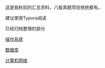 这是我秋招的汇总资料，八股真题项目统统都有。

建议使用Typora阅读



已经归档整理的部分

[操作系统](面试/操作系统/README.md)

[数据库](面试/数据库/README.md)

[计算机网络](面试/计算机网络/README.md)

